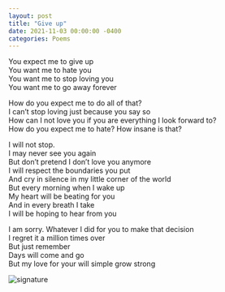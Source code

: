```yaml
---
layout: post
title: "Give up"
date: 2021-11-03 00:00:00 -0400
categories: Poems
---
```

You expect me to give up<br>
You want me to hate you<br>
You want me to stop loving you<br>
You want me to go away forever<br>

How do you expect me to do all of that?<br>
I can’t stop loving just because you say so<br>
How can I not love you if you are everything I look forward to?<br>
How do you expect me to hate? How insane is that?<br>

I will not stop.<br>
I may never see you again<br>
But don’t pretend I don’t love you anymore<br>
I will respect the boundaries you put<br>
And cry in silence in my little corner of the world<br>
But every morning when I wake up<br>
My heart will be beating for you<br>
And in every breath I take<br>
I will be hoping to hear from you<br>

I am sorry.
Whatever I did for you to make that decision<br>
I regret it a million times over<br>
But just remember<br>
Days will come and go<br>
But my love for your will simple grow strong <br>

![signature](https://robertalberto.com/ttdlmr.png)



